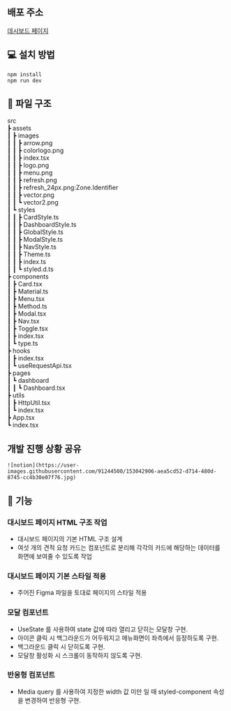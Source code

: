 ## 배포 주소
<a href=https://dashboard-12313.herokuapp.com/>데시보드 페이지</a>


## 💻 설치 방법

    npm install
    npm run dev
    
    
    

## 📂 파일 구조
  
src      
 ┣ assets        
 ┃ ┣ images        
 ┃ ┃ ┣ arrow.png        
 ┃ ┃ ┣ colorlogo.png            
 ┃ ┃ ┣ index.tsx       
 ┃ ┃ ┣ logo.png       
 ┃ ┃ ┣ menu.png       
 ┃ ┃ ┣ refresh.png         
 ┃ ┃ ┣ refresh_24px.png:Zone.Identifier              
 ┃ ┃ ┣ vector.png       
 ┃ ┃ ┗ vector2.png        
 ┃ ┗ styles                 
 ┃ ┃ ┣ CardStyle.ts      
 ┃ ┃ ┣ DashboardStyle.ts       
 ┃ ┃ ┣ GlobalStyle.ts       
 ┃ ┃ ┣ ModalStyle.ts       
 ┃ ┃ ┣ NavStyle.ts        
 ┃ ┃ ┣ Theme.ts       
 ┃ ┃ ┣ index.ts        
 ┃ ┃ ┗ styled.d.ts        
 ┣ components       
 ┃ ┣ Card.tsx       
 ┃ ┣ Material.ts        
 ┃ ┣ Menu.tsx     
 ┃ ┣ Method.ts        
 ┃ ┣ Modal.tsx        
 ┃ ┣ Nav.tsx          
 ┃ ┣ Toggle.tsx           
 ┃ ┣ index.tsx       
 ┃ ┗ type.ts        
 ┣ hooks     
 ┃ ┣ index.tsx      
 ┃ ┗ useRequestApi.tsx        
 ┣ pages        
 ┃ ┗ dashboard        
 ┃ ┃ ┗ Dashboard.tsx       
 ┣ utils        
 ┃ ┣ HttpUtil.tsx       
 ┃ ┗ index.tsx       
 ┣ App.tsx             
 ┗ index.tsx      
 
## 개발 진행 상황 공유
    ![notion](https://user-images.githubusercontent.com/91244500/153042906-aea5cd52-d714-480d-8745-cc4b30e07f76.jpg)

## 📝 기능

### 대시보드 페이지 HTML 구조 작업

- 대시보드 페이지의 기본 HTML 구조 설계
- 여섯 개의 견적 요청 카드는 컴포넌트로 분리해 각각의 카드에 해당하는 데이터를 화면에 보여줄 수 있도록 작업

### 대시보드 페이지 기본 스타일 적용

- 주어진 Figma 파일을 토대로 페이지의 스타일 적용

### 모달 컴포넌트

- UseState 를 사용하여 state 값에 따라 열리고 닫히는 모달창 구현.
- 아이콘 클릭 시 백그라운드가 어두워지고 메뉴화면이 좌측에서 등장하도록 구현.
- 백그라운드 클릭 시 닫히도록 구현.
- 모달창 활성화 시 스크롤이 동작하지 않도록 구현.

### 반응형 컴포넌트

- Media query 를 사용하여 지정한 width 값 미만 일 때 styled-component 속성을 변경하여 반응형 구현.

